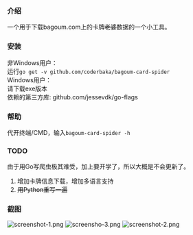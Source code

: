### 介绍
一个用于下载bagoum.com上的卡牌<del>老婆</del>数据的一个小工具。
### 安装
非Windows用户：  
运行`go get -v github.com/coderbaka/bagoum-card-spider`  
Windows用户：  
请下载exe版本  
依赖的第三方库: github.com/jessevdk/go-flags  

### 帮助
代开终端/CMD，输入`bagoum-card-spider -h`
### TODO
由于用Go写爬虫极其难受，加上要开学了，所以大概是不会更新了。
1. 增加卡牌信息下载，增加多语言支持
2. <del>用Python重写一遍</del>
### 截图
![screenshot-1.png](https://i.loli.net/2019/02/09/5c5eb2698e5de.png)
![screensho-3.png](https://i.loli.net/2019/02/09/5c5eb2699053e.png)
![screenshot-2.png](https://i.loli.net/2019/02/09/5c5eb26997348.png)

